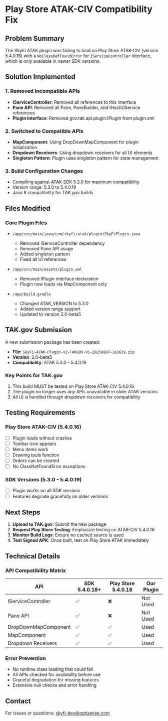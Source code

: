 # Play Store ATAK-CIV Compatibility Fix

## Problem Summary
The SkyFi ATAK plugin was failing to load on Play Store ATAK-CIV (version 5.4.0.16) with a `NoClassDefFoundError` for `IServiceController` interface, which is only available in newer SDK versions.

## Solution Implemented

### 1. Removed Incompatible APIs
- **IServiceController**: Removed all references to this interface
- **Pane API**: Removed all Pane, PaneBuilder, and IHostUIService references
- **Plugin Interface**: Removed gov.tak.api.plugin.IPlugin from plugin.xml

### 2. Switched to Compatible APIs
- **MapComponent**: Using DropDownMapComponent for plugin initialization
- **Dropdown Receivers**: Using dropdown receivers for all UI elements
- **Singleton Pattern**: Plugin uses singleton pattern for state management

### 3. Build Configuration Changes
- Compiling against ATAK SDK 5.3.0 for maximum compatibility
- Version range: 5.3.0 to 5.4.0.19
- Java 8 compatibility for TAK.gov builds

## Files Modified

### Core Plugin Files
- `/app/src/main/java/com/skyfi/atak/plugin/SkyFiPlugin.java`
  - Removed IServiceController dependency
  - Removed Pane API usage
  - Added singleton pattern
  - Fixed all UI references

- `/app/src/main/assets/plugin.xml`
  - Removed IPlugin interface declaration
  - Plugin now loads via MapComponent only

- `/app/build.gradle`
  - Changed ATAK_VERSION to 5.3.0
  - Added version range support
  - Updated to version 2.0-beta5

## TAK.gov Submission

A new submission package has been created:
- **File**: `SkyFi-ATAK-Plugin-v2-TAKGOV-V5-20250807-163639.zip`
- **Version**: 2.0-beta5
- **Compatibility**: ATAK 5.3.0 - 5.4.0.19

### Key Points for TAK.gov
1. This build MUST be tested on Play Store ATAK-CIV 5.4.0.16
2. The plugin no longer uses any APIs unavailable in older ATAK versions
3. All UI is handled through dropdown receivers for compatibility

## Testing Requirements

### Play Store ATAK-CIV (5.4.0.16)
- [ ] Plugin loads without crashes
- [ ] Toolbar icon appears
- [ ] Menu items work
- [ ] Drawing tools function
- [ ] Orders can be created
- [ ] No ClassNotFoundError exceptions

### SDK Versions (5.3.0 - 5.4.0.19)
- [ ] Plugin works on all SDK versions
- [ ] Features degrade gracefully on older versions

## Next Steps

1. **Upload to TAK.gov**: Submit the new package
2. **Request Play Store Testing**: Emphasize testing on ATAK-CIV 5.4.0.16
3. **Monitor Build Logs**: Ensure no cached source is used
4. **Test Signed APK**: Once built, test on Play Store ATAK immediately

## Technical Details

### API Compatibility Matrix

| API | SDK 5.4.0.18+ | Play Store 5.4.0.16 | Our Plugin |
|-----|---------------|---------------------|------------|
| IServiceController | ✅ | ❌ | Not Used |
| Pane API | ✅ | ❌ | Not Used |
| DropDownMapComponent | ✅ | ✅ | Used |
| MapComponent | ✅ | ✅ | Used |
| Dropdown Receivers | ✅ | ✅ | Used |

### Error Prevention
- No runtime class loading that could fail
- All APIs checked for availability before use
- Graceful degradation for missing features
- Extensive null checks and error handling

## Contact
For issues or questions: skyfi-dev@optisense.com